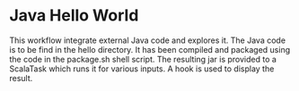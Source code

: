 # Java Hello World

This workflow integrate external Java code and explores it. The Java code is to be find in the hello directory. It has been compiled and packaged using the code in the package.sh shell script. The resulting jar is provided to a ScalaTask which runs it for various inputs. A hook is used to display the result.
